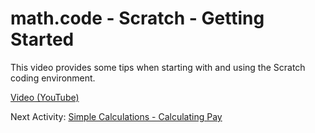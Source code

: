 # math.code - Scratch - Getting Started

This video provides some tips when starting with and using the Scratch coding environment.

[Video (YouTube)](https://www.youtube.com/watch?v=_pMXH9cJak4)

Next Activity: [Simple Calculations - Calculating Pay](https://github.com/teachintech90/math.code/blob/main/Scratch/001-Calc-Pay/README.md)

